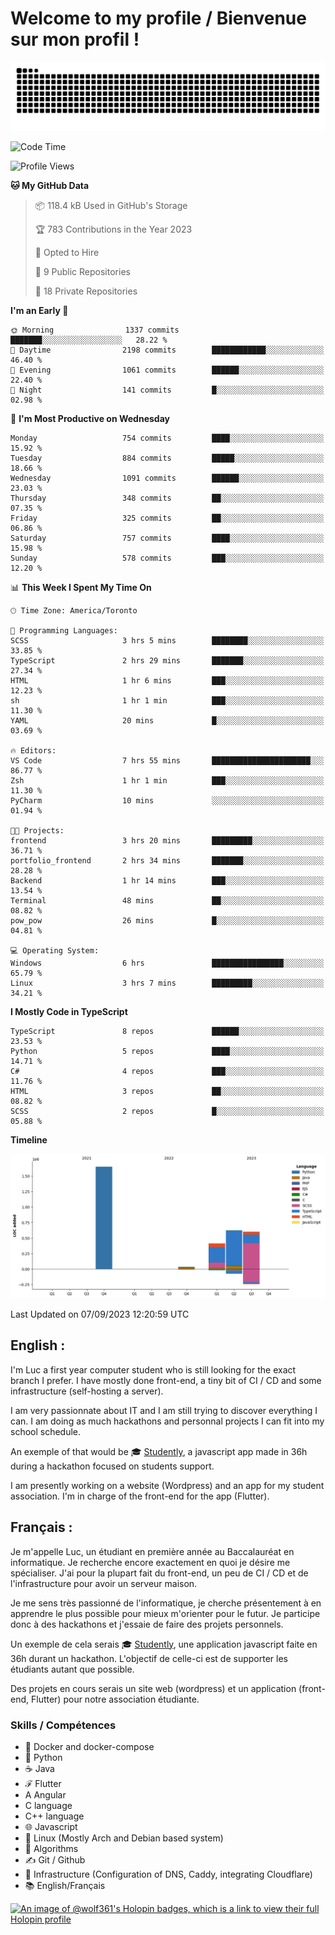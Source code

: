 # Welcome to my profile / Bienvenue sur mon profil !

![snake gif](https://github.com/wolf-361/wolf-361/blob/output/github-contribution-grid-snake.svg)

<!--START_SECTION:waka-->
![Code Time](http://img.shields.io/badge/Code%20Time-328%20hrs%2035%20mins-blue)

![Profile Views](http://img.shields.io/badge/Profile%20Views-0-blue)

**🐱 My GitHub Data** 

> 📦 118.4 kB Used in GitHub's Storage 
 > 
> 🏆 783 Contributions in the Year 2023
 > 
> 💼 Opted to Hire
 > 
> 📜 9 Public Repositories 
 > 
> 🔑 18 Private Repositories 
 > 
**I'm an Early 🐤** 

```text
🌞 Morning                1337 commits        ███████░░░░░░░░░░░░░░░░░░   28.22 % 
🌆 Daytime                2198 commits        ████████████░░░░░░░░░░░░░   46.40 % 
🌃 Evening                1061 commits        ██████░░░░░░░░░░░░░░░░░░░   22.40 % 
🌙 Night                  141 commits         █░░░░░░░░░░░░░░░░░░░░░░░░   02.98 % 
```
📅 **I'm Most Productive on Wednesday** 

```text
Monday                   754 commits         ████░░░░░░░░░░░░░░░░░░░░░   15.92 % 
Tuesday                  884 commits         █████░░░░░░░░░░░░░░░░░░░░   18.66 % 
Wednesday                1091 commits        ██████░░░░░░░░░░░░░░░░░░░   23.03 % 
Thursday                 348 commits         ██░░░░░░░░░░░░░░░░░░░░░░░   07.35 % 
Friday                   325 commits         ██░░░░░░░░░░░░░░░░░░░░░░░   06.86 % 
Saturday                 757 commits         ████░░░░░░░░░░░░░░░░░░░░░   15.98 % 
Sunday                   578 commits         ███░░░░░░░░░░░░░░░░░░░░░░   12.20 % 
```


📊 **This Week I Spent My Time On** 

```text
🕑︎ Time Zone: America/Toronto

💬 Programming Languages: 
SCSS                     3 hrs 5 mins        ████████░░░░░░░░░░░░░░░░░   33.85 % 
TypeScript               2 hrs 29 mins       ███████░░░░░░░░░░░░░░░░░░   27.34 % 
HTML                     1 hr 6 mins         ███░░░░░░░░░░░░░░░░░░░░░░   12.23 % 
sh                       1 hr 1 min          ███░░░░░░░░░░░░░░░░░░░░░░   11.30 % 
YAML                     20 mins             █░░░░░░░░░░░░░░░░░░░░░░░░   03.69 % 

🔥 Editors: 
VS Code                  7 hrs 55 mins       ██████████████████████░░░   86.77 % 
Zsh                      1 hr 1 min          ███░░░░░░░░░░░░░░░░░░░░░░   11.30 % 
PyCharm                  10 mins             ░░░░░░░░░░░░░░░░░░░░░░░░░   01.94 % 

🐱‍💻 Projects: 
frontend                 3 hrs 20 mins       █████████░░░░░░░░░░░░░░░░   36.71 % 
portfolio_frontend       2 hrs 34 mins       ███████░░░░░░░░░░░░░░░░░░   28.28 % 
Backend                  1 hr 14 mins        ███░░░░░░░░░░░░░░░░░░░░░░   13.54 % 
Terminal                 48 mins             ██░░░░░░░░░░░░░░░░░░░░░░░   08.82 % 
pow_pow                  26 mins             █░░░░░░░░░░░░░░░░░░░░░░░░   04.81 % 

💻 Operating System: 
Windows                  6 hrs               ████████████████░░░░░░░░░   65.79 % 
Linux                    3 hrs 7 mins        █████████░░░░░░░░░░░░░░░░   34.21 % 
```

**I Mostly Code in TypeScript** 

```text
TypeScript               8 repos             ██████░░░░░░░░░░░░░░░░░░░   23.53 % 
Python                   5 repos             ████░░░░░░░░░░░░░░░░░░░░░   14.71 % 
C#                       4 repos             ███░░░░░░░░░░░░░░░░░░░░░░   11.76 % 
HTML                     3 repos             ██░░░░░░░░░░░░░░░░░░░░░░░   08.82 % 
SCSS                     2 repos             █░░░░░░░░░░░░░░░░░░░░░░░░   05.88 % 
```



**Timeline**

![Lines of Code chart](https://raw.githubusercontent.com/wolf-361/wolf-361/main/assets/bar_graph.png)


 Last Updated on 07/09/2023 12:20:59 UTC
<!--END_SECTION:waka-->

## English : 

I'm Luc a first year computer student who is still looking for the exact branch I prefer. I have mostly done front-end, a tiny bit of CI / CD and some infrastructure (self-hosting a server).

I am very passionnate about IT and I am still trying to discover everything I can. I am doing as much hackathons and personnal projects I can fit into my school schedule.

An exemple of that would be 🎓 [Studently](https://github.com/wolf-361/Studently-CodeJam12), a javascript app made in 36h during a hackathon focused on students support.

I am presently working on a website (Wordpress) and an app for my student association. I'm in charge of the front-end for the app (Flutter).

## Français :

Je m'appelle Luc, un étudiant en première année au Baccalauréat en informatique. Je recherche encore exactement en quoi je désire me spécialiser. J'ai pour la plupart fait du front-end, un peu de CI / CD et de l'infrastructure pour avoir un serveur maison.

Je me sens très passionné de l'informatique, je cherche présentement à en apprendre le plus possible pour mieux m'orienter pour le futur. Je participe donc à des hackathons et j'essaie de faire des projets personnels.

Un exemple de cela serais 🎓 [Studently](https://github.com/wolf-361/Studently-CodeJam12), une application javascript faite en 36h durant un hackathon. L'objectif de celle-ci est de supporter les étudiants autant que possible.

Des projets en cours serais un site web (wordpress) et un application (front-end, Flutter) pour notre association étudiante.

###  Skills / Compétences

* 🐋 Docker and docker-compose
* 🐍 Python
* ☕ Java
* ℱ Flutter
* A Angular
* C language
* C++ language
* 🌐 Javascript
* 🐧 Linux (Mostly Arch and Debian based system)
* 🧩 Algorithms
* ✍️ Git / Github
* 📜 Infrastructure (Configuration of DNS, Caddy, integrating Cloudflare)
* 📚 English/Français

[![An image of @wolf361's Holopin badges, which is a link to view their full Holopin profile](https://holopin.me/wolf361)](https://holopin.io/@wolf361)


